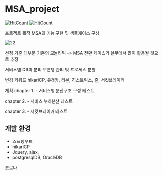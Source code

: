 # MSA_project
[![HitCount](http://hits.dwyl.com/ldk-hub/MSA_project.svg)](http://hits.dwyl.com/ldk-hub/MSA_project)
[![HitCount](https://img.shields.io/badge/lisence-MIT-green.svg)](https://github.com/ldk-hub/MSA_project/blob/master/LICENSE)

프로젝트 목적 MSA의 기능 구현 및 샘플케이스 구성

![22](https://user-images.githubusercontent.com/12209348/75217751-47116c80-57db-11ea-9b8d-69af722f8dbf.PNG)

선정 기준 
 대부분 기존의 모놀리틱 -> MSA 전환 케이스가 실무에서 많이 활용될 것으로 추정

서비스별 DB의 분리 부분별 관리 및 프로세스 분할 


변경 키워드
hikariCP, 유레카, 리본, 히스트릭스, 줄, 서킷브레이커




계획
chapter 1. - 서비스별 분산구조 구성 테스트 

chapter 2. - 서비스 부하분산 테스트

chapter 3. - 서킷브레이커 테스트



## 개발 환경
 - 스프링부트
 - hikariCP
 - Jquery, ajax, 
 - postgresqlDB, OracleDB


코로나 
